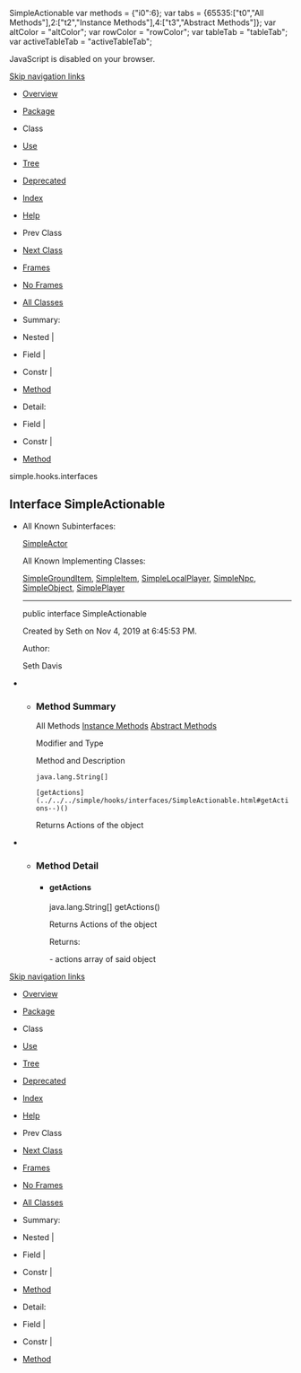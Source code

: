 SimpleActionable   <!-- try { if (location.href.indexOf('is-external=true') == -1) { parent.document.title="SimpleActionable"; } } catch(err) { } //--> var methods = {"i0":6}; var tabs = {65535:\["t0","All Methods"\],2:\["t2","Instance Methods"\],4:\["t3","Abstract Methods"\]}; var altColor = "altColor"; var rowColor = "rowColor"; var tableTab = "tableTab"; var activeTableTab = "activeTableTab";

JavaScript is disabled on your browser.

[Skip navigation links](#skip.navbar.top "Skip navigation links")

*   [Overview](../../../overview-summary.html)
*   [Package](package-summary.html)
*   Class
*   [Use](class-use/SimpleActionable.html)
*   [Tree](package-tree.html)
*   [Deprecated](../../../deprecated-list.html)
*   [Index](../../../index-files/index-1.html)
*   [Help](../../../help-doc.html)

*   Prev Class
*   [Next Class](../../../simple/hooks/interfaces/SimpleActor.html "interface in simple.hooks.interfaces")

*   [Frames](../../../index.html?simple/hooks/interfaces/SimpleActionable.html)
*   [No Frames](SimpleActionable.html)

*   [All Classes](../../../allclasses-noframe.html)

<!-- allClassesLink = document.getElementById("allclasses\_navbar\_top"); if(window==top) { allClassesLink.style.display = "block"; } else { allClassesLink.style.display = "none"; } //-->

*   Summary: 
*   Nested | 
*   Field | 
*   Constr | 
*   [Method](#method.summary)

*   Detail: 
*   Field | 
*   Constr | 
*   [Method](#method.detail)

simple.hooks.interfaces

Interface SimpleActionable
--------------------------

*   All Known Subinterfaces:
    
    [SimpleActor](../../../simple/hooks/interfaces/SimpleActor.html "interface in simple.hooks.interfaces")
    
    All Known Implementing Classes:
    
    [SimpleGroundItem](../../../simple/hooks/wrappers/SimpleGroundItem.html "class in simple.hooks.wrappers"), [SimpleItem](../../../simple/hooks/wrappers/SimpleItem.html "class in simple.hooks.wrappers"), [SimpleLocalPlayer](../../../simple/hooks/wrappers/SimpleLocalPlayer.html "class in simple.hooks.wrappers"), [SimpleNpc](../../../simple/hooks/wrappers/SimpleNpc.html "class in simple.hooks.wrappers"), [SimpleObject](../../../simple/hooks/wrappers/SimpleObject.html "class in simple.hooks.wrappers"), [SimplePlayer](../../../simple/hooks/wrappers/SimplePlayer.html "class in simple.hooks.wrappers")
    
    * * *
    
      
    
    public interface SimpleActionable
    
    Created by Seth on Nov 4, 2019 at 6:45:53 PM.
    
    Author:
    
    Seth Davis
    

*   *   ### Method Summary
        
        All Methods [Instance Methods](javascript:show\(2\);) [Abstract Methods](javascript:show\(4\);) 
        
        Modifier and Type
        
        Method and Description
        
        `java.lang.String[]`
        
        `[getActions](../../../simple/hooks/interfaces/SimpleActionable.html#getActions--)()`
        
        Returns Actions of the object
        

*   *   ### Method Detail
        
        *   #### getActions
            
            java.lang.String\[\] getActions()
            
            Returns Actions of the object
            
            Returns:
            
            \- actions array of said object
            

[Skip navigation links](#skip.navbar.bottom "Skip navigation links")

*   [Overview](../../../overview-summary.html)
*   [Package](package-summary.html)
*   Class
*   [Use](class-use/SimpleActionable.html)
*   [Tree](package-tree.html)
*   [Deprecated](../../../deprecated-list.html)
*   [Index](../../../index-files/index-1.html)
*   [Help](../../../help-doc.html)

*   Prev Class
*   [Next Class](../../../simple/hooks/interfaces/SimpleActor.html "interface in simple.hooks.interfaces")

*   [Frames](../../../index.html?simple/hooks/interfaces/SimpleActionable.html)
*   [No Frames](SimpleActionable.html)

*   [All Classes](../../../allclasses-noframe.html)

<!-- allClassesLink = document.getElementById("allclasses\_navbar\_bottom"); if(window==top) { allClassesLink.style.display = "block"; } else { allClassesLink.style.display = "none"; } //-->

*   Summary: 
*   Nested | 
*   Field | 
*   Constr | 
*   [Method](#method.summary)

*   Detail: 
*   Field | 
*   Constr | 
*   [Method](#method.detail)